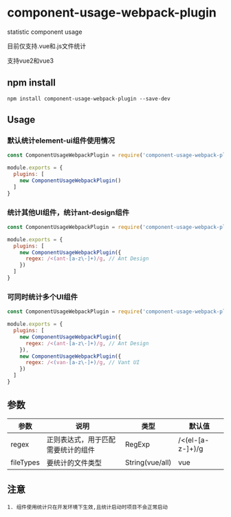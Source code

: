 # component-usage-webpack-plugin
statistic component usage

目前仅支持.vue和.js文件统计

支持vue2和vue3

## npm install
```
npm install component-usage-webpack-plugin --save-dev
```

## Usage

### 默认统计element-ui组件使用情况

```js
const ComponentUsageWebpackPlugin = require('component-usage-webpack-plugin');

module.exports = {
  plugins: [
    new ComponentUsageWebpackPlugin()
  ]
}
```

### 统计其他UI组件，统计ant-design组件

```js
const ComponentUsageWebpackPlugin = require('component-usage-webpack-plugin');

module.exports = {
  plugins: [
    new ComponentUsageWebpackPlugin({
      regex: /<(ant-[a-z\-]+)/g, // Ant Design
    })
  ]
}
```

### 可同时统计多个UI组件

```js
const ComponentUsageWebpackPlugin = require('component-usage-webpack-plugin');

module.exports = {
  plugins: [
    new ComponentUsageWebpackPlugin({
      regex: /<(ant-[a-z\-]+)/g, // Ant Design
    }),
    new ComponentUsageWebpackPlugin({
      regex: /<(van-[a-z\-]+)/g, // Vant UI
    })
  ]
}
```

## 参数

| 参数 | 说明 | 类型 | 默认值 |
| --- | --- | --- | --- |
| regex | 正则表达式，用于匹配需要统计的组件 | RegExp | /<(el-[a-z-]+)/g |
| fileTypes | 要统计的文件类型 | String(vue/all) | vue |

## 注意

    1. 组件使用统计只在开发环境下生效,且统计启动时项目不会正常启动

